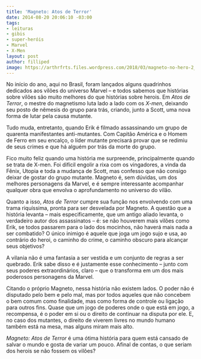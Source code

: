 ```yaml
---
title: 'Magneto: Atos de Terror'
date: 2014-08-20 20:06:10 -03:00
tags:
- leituras
- gibis
- super-heróis
- Marvel
- X-Men
layout: post
author: filliped
image: https://arthrfrts.files.wordpress.com/2018/03/magneto-no-hero-2_zps8cde934e-672x372.jpg
---
```


No início do ano, aqui no Brasil, foram lançados alguns quadrinhos dedicados aos vilões do universo Marvel – e todos sabemos que histórias sobre vilões são muito melhores do que histórias sobre herois. Em _Atos de Terror_, o mestre do magnetismo luta lado a lado com os _X-men_, deixando seu posto de nêmesis do grupo para trás, criando, junto a Scott, uma nova forma de lutar pela causa mutante.

Tudo muda, entretanto, quando Erik é filmado assassinando um grupo de quarenta manifestantes anti-mutantes. Com Capitão América e o Homem de Ferro em seu encalço, o líder mutante precisará provar que se redimiu de seus crimes e que há alguém por trás da morte do grupo.

Fico muito feliz quando uma história me surpreende, principalmente quando se trata de X-men. Foi difícil engolir a rixa com os vingadores, a vinda da Fênix, Utopia e toda a mudança de Scott, mas confesso que não consigo deixar de gostar do grupo mutante. Magneto é, sem dúvidas, um dos melhores personagens da Marvel, e é sempre interessante acompanhar qualquer obra que envolva o aprofundamento no universo do vilão.

Quanto a isso, _Atos de Terror_ cumpre sua função nos envolvendo com uma trama riquíssima, pronta para ser desvelada por Magneto. A questão que a história levanta – mais especificamente, que um antigo aliado levanta, o verdadeiro autor dos assassinatos – é: se não houverem mais vilões como Erik, se todos passarem para o lado dos mocinhos, não haverá mais nada a ser combatido? O único inimigo é aquele que joga um jogo sujo e usa, ao contrário do heroi, o caminho do crime, o caminho obscuro para alcançar seus objetivos?

A vilania não é uma fantasia a ser vestida e um conjunto de regras a ser quebrado. Erik sabe disso e é justamente esse conhecimento – junto com seus poderes extraordinários, claro – que o transforma em um dos mais poderosos personagens da Marvel.

Citando o próprio Magneto, nessa história não existem lados. O poder não é disputado pelo bem e pelo mal, mas por todos aqueles que não concebem o bem comum como finalidade, mas como forma de controle ou ligação para outros fins. Quase que um jogo de poderes onde o que está em jogo, a recompensa, é o poder em si ou o direito de continuar na disputa por ele. E, no caso dos mutantes, o direito de viverem livres no mundo humano também está na mesa, mas alguns miram mais alto.

_Magneto: Atos de Terror_ é uma ótima história para quem está cansado de salvar o mundo e gosta de variar um pouco. Afinal de contas, o que seriam dos herois se não fossem os vilões?
